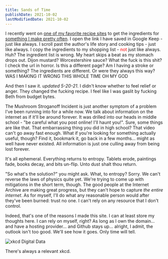 ```yaml
---
title: Sands of Time
publishDate: 2021-10-02
lastModifiedDate: 2021-10-02
---
```

I recently went on [one of my favorite recipe sites](https://www.budgetbytes.com/)
to get the ingredients for [something I make pretty often](https://www.budgetbytes.com/one-pot-beef-mushroom-stroganoff/).
I open the link I have saved in Google Keep - just like always. I scroll past the author's
life story and cooking tips - just like always. I copy the ingredients to my shopping list -
<span style="color: red;">not</span> just like always. Huh? The ingredient list is wrong.
My heart skips a beat as my stomach drops out. Dijon mustard? Worcestershire sauce? What 
the fuck is this shit? I check the url in horror. Is this a different page? Am I having 
a stroke or something? The ingredients are different. Or were they always this way? 
WAS I MAKING IT WRONG THIS WHOLE TIME OH MY GOD

And then I saw it. *updated 5-20-21*. I didn't know whether to feel relief or anger. They
changed the fucking recipe. I feel like I was gaslit by fucking Beth from budget bytes.

The Mushroom Stroganoff Incident is just another symptom of a problem I've been running
into for a while now. We talk about information on the internet as if it'll be around
forever. It was drilled into our heads in middle school - "be careful what you post
online! I'll haunt you!". Sure, some things are like that. That embarrassing
thing you did in high school? That video can't go away fast enough. What if you're looking
for something actually useful, though? Find it, bookmark it, go back in a few months... might
as well have never existed. All information is just one culling away from being lost forever. 

It's all ephemeral. Everything returns to entropy. Tablets erode, paintings fade, books decay,
and bits un-flip. Unto dust shalt thou return.

"So what's the solution?" you might ask. What, to entropy? Sorry. We can't reverse the laws of
physics quite yet. We're trying to come up with mitigations in the short term, though.
The good people at the Internet Archive are making great progress, but they can't hope
to capture *the entire internet*. As for myself, I'll do what any reasonable person
would after they've been burned: trust no one. I can't rely on any resource
that I don't control. 

Indeed, that's one of the reasons I made this site. I can at least store my thoughts
here. I can rely on myself, right? As long as I own the domain... and have a hosting provider...
and Github stays up... alright, I admit, the outlook isn't too good. We'll see how it goes.
Only time will tell.

![xkcd Digital Data](/img/xkcd_digital_data.png)

There's always a relevant xkcd.